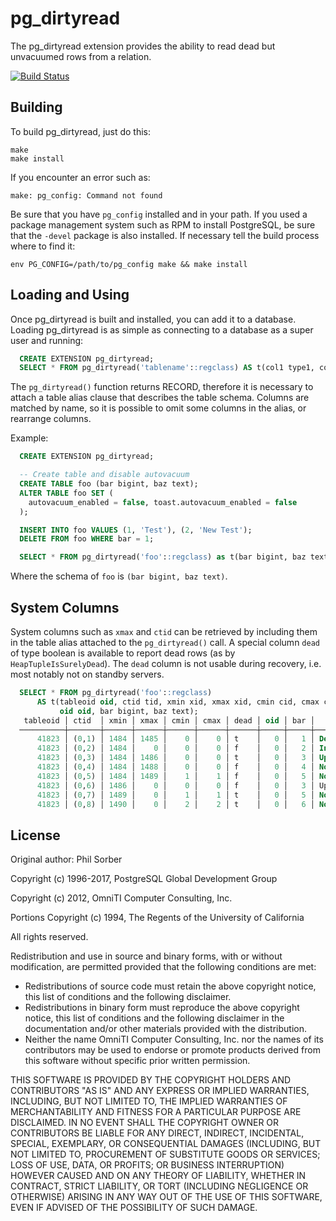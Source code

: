 pg_dirtyread
============

The pg_dirtyread extension provides the ability to read dead but unvacuumed
rows from a relation.

[![Build Status](https://travis-ci.org/ChristophBerg/pg_dirtyread.svg?branch=master)](https://travis-ci.org/ChristophBerg/pg_dirtyread)

Building
--------

To build pg_dirtyread, just do this:

    make
    make install

If you encounter an error such as:

    make: pg_config: Command not found

Be sure that you have `pg_config` installed and in your path. If you used a
package management system such as RPM to install PostgreSQL, be sure that the
`-devel` package is also installed. If necessary tell the build process where
to find it:

    env PG_CONFIG=/path/to/pg_config make && make install

Loading and Using
-------

Once pg_dirtyread is built and installed, you can add it to a database. Loading
pg_dirtyread is as simple as connecting to a database as a super user and
running:

  ```sql
    CREATE EXTENSION pg_dirtyread;
    SELECT * FROM pg_dirtyread('tablename'::regclass) AS t(col1 type1, col2 type2, ...);
  ```

The `pg_dirtyread()` function returns RECORD, therefore it is necessary to
attach a table alias clause that describes the table schema. Columns are
matched by name, so it is possible to omit some columns in the alias, or
rearrange columns.

Example:

  ```sql
    CREATE EXTENSION pg_dirtyread;

    -- Create table and disable autovacuum
    CREATE TABLE foo (bar bigint, baz text);
    ALTER TABLE foo SET (
      autovacuum_enabled = false, toast.autovacuum_enabled = false
    );

    INSERT INTO foo VALUES (1, 'Test'), (2, 'New Test');
    DELETE FROM foo WHERE bar = 1;

    SELECT * FROM pg_dirtyread('foo'::regclass) as t(bar bigint, baz text);
  ```

Where the schema of `foo` is `(bar bigint, baz text)`.

System Columns
--------------

System columns such as `xmax` and `ctid` can be retrieved by including them in
the table alias attached to the `pg_dirtyread()` call. A special column `dead` of
type boolean is available to report dead rows (as by `HeapTupleIsSurelyDead`).
The `dead` column is not usable during recovery, i.e. most notably not on
standby servers.

  ```sql
    SELECT * FROM pg_dirtyread('foo'::regclass)
        AS t(tableoid oid, ctid tid, xmin xid, xmax xid, cmin cid, cmax cid, dead boolean,
             oid oid, bar bigint, baz text);
     tableoid │ ctid  │ xmin │ xmax │ cmin │ cmax │ dead │ oid │ bar │        baz
    ──────────┼───────┼──────┼──────┼──────┼──────┼──────┼─────┼─────┼───────────────────
        41823 │ (0,1) │ 1484 │ 1485 │    0 │    0 │ t    │   0 │   1 │ Delete
        41823 │ (0,2) │ 1484 │    0 │    0 │    0 │ f    │   0 │   2 │ Insert
        41823 │ (0,3) │ 1484 │ 1486 │    0 │    0 │ t    │   0 │   3 │ Update
        41823 │ (0,4) │ 1484 │ 1488 │    0 │    0 │ f    │   0 │   4 │ Not deleted
        41823 │ (0,5) │ 1484 │ 1489 │    1 │    1 │ f    │   0 │   5 │ Not updated
        41823 │ (0,6) │ 1486 │    0 │    0 │    0 │ f    │   0 │   3 │ Updated
        41823 │ (0,7) │ 1489 │    0 │    1 │    1 │ t    │   0 │   5 │ Not quite updated
        41823 │ (0,8) │ 1490 │    0 │    2 │    2 │ t    │   0 │   6 │ Not inserted
  ```

License
-------

Original author: Phil Sorber

Copyright (c) 1996-2017, PostgreSQL Global Development Group

Copyright (c) 2012, OmniTI Computer Consulting, Inc.

Portions Copyright (c) 1994, The Regents of the University of California

All rights reserved.

Redistribution and use in source and binary forms, with or without
modification, are permitted provided that the following conditions are
met:

* Redistributions of source code must retain the above copyright
  notice, this list of conditions and the following disclaimer.
* Redistributions in binary form must reproduce the above
  copyright notice, this list of conditions and the following
  disclaimer in the documentation and/or other materials provided
  with the distribution.
* Neither the name OmniTI Computer Consulting, Inc. nor the names
  of its contributors may be used to endorse or promote products
  derived from this software without specific prior written
  permission.

THIS SOFTWARE IS PROVIDED BY THE COPYRIGHT HOLDERS AND CONTRIBUTORS
"AS IS" AND ANY EXPRESS OR IMPLIED WARRANTIES, INCLUDING, BUT NOT
LIMITED TO, THE IMPLIED WARRANTIES OF MERCHANTABILITY AND FITNESS FOR
A PARTICULAR PURPOSE ARE DISCLAIMED. IN NO EVENT SHALL THE COPYRIGHT
OWNER OR CONTRIBUTORS BE LIABLE FOR ANY DIRECT, INDIRECT, INCIDENTAL,
SPECIAL, EXEMPLARY, OR CONSEQUENTIAL DAMAGES (INCLUDING, BUT NOT
LIMITED TO, PROCUREMENT OF SUBSTITUTE GOODS OR SERVICES; LOSS OF USE,
DATA, OR PROFITS; OR BUSINESS INTERRUPTION) HOWEVER CAUSED AND ON ANY
THEORY OF LIABILITY, WHETHER IN CONTRACT, STRICT LIABILITY, OR TORT
(INCLUDING NEGLIGENCE OR OTHERWISE) ARISING IN ANY WAY OUT OF THE USE
OF THIS SOFTWARE, EVEN IF ADVISED OF THE POSSIBILITY OF SUCH DAMAGE.
